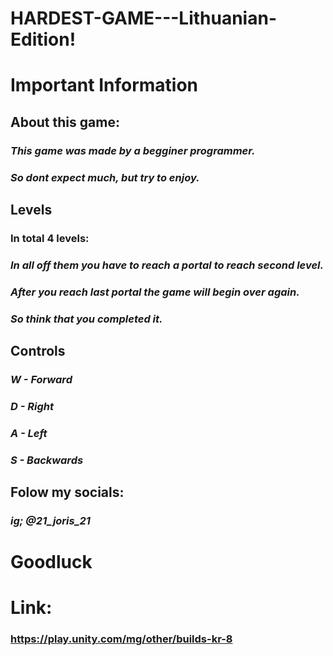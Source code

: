 # **HARDEST-GAME---Lithuanian-Edition!**

# **Important Information**

## **About this game:**

### *This game was made by a begginer programmer.*
### *So dont expect much, but try to enjoy.*

## **Levels**

### In total 4 levels:
### *In all off them you have to reach a portal to reach second level.*
### *After you reach last portal the game will begin over again.*
### *So think that you completed it.*

## **Controls**

### *W - Forward*
### *D - Right*
### *A - Left*
### *S - Backwards*

## **Folow my socials:**

### *ig; @21_joris_21*

# **Goodluck**

# **Link:**

### https://play.unity.com/mg/other/builds-kr-8


